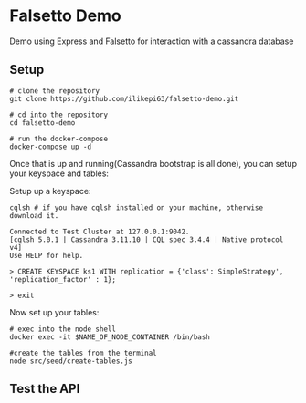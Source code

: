 # Falsetto Demo

Demo using Express and Falsetto for interaction with a cassandra database

## Setup

```
# clone the repository
git clone https://github.com/ilikepi63/falsetto-demo.git

# cd into the repository
cd falsetto-demo

# run the docker-compose
docker-compose up -d 
```

Once that is up and running(Cassandra bootstrap is all done), you can setup your keyspace and tables:

Setup up a keyspace: 
```
cqlsh # if you have cqlsh installed on your machine, otherwise download it. 

Connected to Test Cluster at 127.0.0.1:9042.
[cqlsh 5.0.1 | Cassandra 3.11.10 | CQL spec 3.4.4 | Native protocol v4]
Use HELP for help.

> CREATE KEYSPACE ks1 WITH replication = {'class':'SimpleStrategy', 'replication_factor' : 1};

> exit
```

Now set up your tables: 

```
# exec into the node shell
docker exec -it $NAME_OF_NODE_CONTAINER /bin/bash

#create the tables from the terminal
node src/seed/create-tables.js
```

## Test the API


